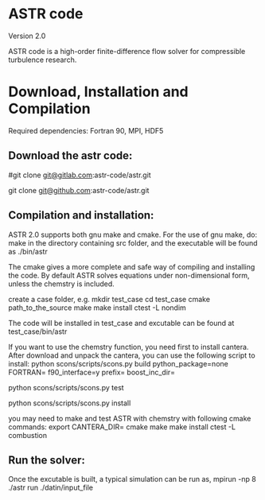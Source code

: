 # ASTR code 
Version 2.0 

ASTR code is a high-order finite-difference flow solver for compressible turbulence research.

# Download, Installation and Compilation
Required dependencies: Fortran 90, MPI, HDF5

## Download the astr code:
#git clone git@gitlab.com:astr-code/astr.git

git clone git@github.com:astr-code/astr.git

## Compilation and installation:
ASTR 2.0 supports both gnu make and cmake.
For the use of gnu make, do:
make 
in the directory containing src folder, and the executable will be found as ./bin/astr 

The cmake gives a more complete and safe way of compiling and installing the code.
By default ASTR solves equations under non-dimensional form, unless the chemstry is included.

create a case folder, e.g.
mkdir test_case
cd test_case
cmake path_to_the_source
make
make install
ctest -L nondim

The code will be installed in test_case and excutable can be found at test_case/bin/astr

If you want to use the chemstry function, you need first to install cantera. After download and unpack the cantera, you can use the following script to install:
python scons/scripts/scons.py build python_package=none FORTRAN=<your fortran compiler> f90_interface=y prefix=<the directory of centera to install> boost_inc_dir=<to boost directory>

python scons/scripts/scons.py test

python scons/scripts/scons.py install

you may need to make and test ASTR with chemstry with following cmake commands:
export CANTERA_DIR=<the directory of centera to install>
cmake
make 
make install
ctest -L combustion


## Run the solver:

Once the excutable is built, a typical simulation can be run as,
mpirun -np 8 ./astr run ./datin/input_file






